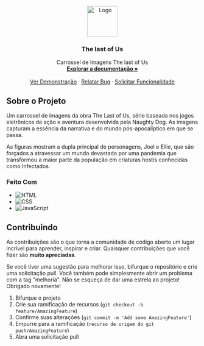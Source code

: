 
<!-- PROJECT LOGO -->
<br />
<div align="center">
  <a href="https://github.com/github_username/repo_name">
    <img src="" alt="Logo" width="80" height="80">
  </a>

<h3 align="center">The last of Us</h3>

  <p align="center">
    Carrossel de Imagens The last of Us
    <br />
    <a href="https://github.com/MatheusSantos087/Projeto-Pokedex/blob/main/index.html"><strong>Explorar a documentação »</strong></a>
    <br />
    <br />
    <a href="https://matheussantos087.github.io/Projeto-Pokedex/">Ver Demonstração</a>
    ·
    <a href="https://github.com/MatheusSantos087/Projeto-The_last_of_Us/issues">Relatar Bug</a>
    ·
    <a href="https://github.com/MatheusSantos087/Projeto-The_last_of_Us/issues">Solicitar Funcionalidade</a>
  </p>
</div>


## Sobre o Projeto

Um carrossel de imagens da obra The Last of Us, série baseada nos jogos eletrônicos de ação e aventura desenvolvida pela Naughty Dog. As imagens capturam a essência da narrativa e do mundo pós-apocalíptico em que se passa. 

As figuras mostram a dupla principal de personagens, Joel e Ellie, que são forçados a atravessar um mundo devastado por uma pandemia que transformou a maior parte da população em criaturas hostis conhecidas como Infectados.

### Feito Com

* ![HTML][HTML.com]
* ![CSS][CSS.com]
* ![JavaScript][JavaScript.com]

## Contribuindo
As contribuições são o que torna a comunidade de código aberto um lugar incrível para aprender, inspirar e criar.  Quaisquer contribuições que você fizer são **muito apreciadas**.

 Se você tiver uma sugestão para melhorar isso, bifurque o repositório e crie uma solicitação pull.  Você também pode simplesmente abrir um problema com a tag "melhoria".
 Não se esqueça de dar uma estrela ao projeto!  Obrigado novamente!
 
 1. Bifurque o projeto
 2. Crie sua ramificação de recursos (`git checkout -b feature/AmazingFeature`)
 3. Confirme suas alterações (`git commit -m 'Add some AmazingFeature'`)
 4. Empurre para a ramificação (`recurso de origem do git push/AmazingFeature`)
 5. Abra uma solicitação pull

[HTML.com]: https://img.shields.io/badge/HTML-FF2D20?style=for-the-badge&logo=html5&logoColor=white
[CSS.com]: https://img.shields.io/badge/CSS-0769AD?style=for-the-badge&logo=css3&logoColor=white
[JavaScript.com]: https://img.shields.io/badge/JavaScript-F7DF1E?style=for-the-badge&logo=javascript&logoColor=black
